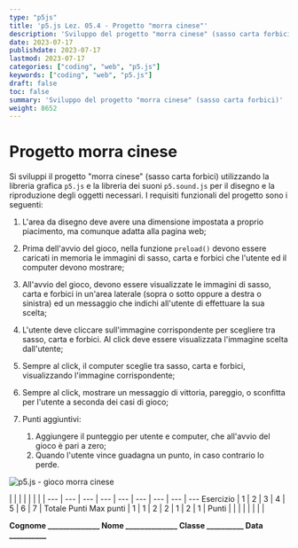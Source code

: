 ```yaml
---
type: "p5js"
title: 'p5.js Lez. 05.4 - Progetto "morra cinese"'
description: 'Sviluppo del progetto "morra cinese" (sasso carta forbici)'
date: 2023-07-17
publishdate: 2023-07-17
lastmod: 2023-07-17
categories: ["coding", "web", "p5.js"]
keywords: ["coding", "web", "p5.js"]
draft: false
toc: false
summary: 'Sviluppo del progetto "morra cinese" (sasso carta forbici)'
weight: 8652
---
```


# Progetto morra cinese

Si sviluppi il progetto "morra cinese" (sasso carta forbici) utilizzando la libreria grafica ``p5.js`` e la libreria dei suoni ``p5.sound.js`` per il disegno e la riproduzione degli oggetti necessari. I requisiti funzionali del progetto sono i seguenti:

1. L'area da disegno deve avere una dimensione impostata a proprio piacimento, ma comunque adatta alla pagina web;
2. Prima dell'avvio del gioco, nella funzione ``preload()`` devono essere caricati in memoria le immagini di sasso, carta e forbici che l'utente ed il computer devono mostrare;
3. All'avvio del gioco, devono essere visualizzate le immagini di sasso, carta e forbici in un'area laterale (sopra o sotto oppure a destra o sinistra) ed un messaggio che indichi all'utente di effettuare la sua scelta;
4. L'utente deve cliccare sull'immagine corrispondente per scegliere tra sasso, carta e forbici. Al click deve essere visualizzata l'immagine scelta dall'utente;
5. Sempre al click, il computer sceglie tra sasso, carta e forbici, visualizzando l'immagine corrispondente;
6. Sempre al click, mostrare un messaggio di vittoria, pareggio, o sconfitta per l'utente a seconda dei casi di gioco;
7. Punti aggiuntivi:

    1. Aggiungere il punteggio per utente e computer, che all'avvio del gioco è pari a zero;
    2. Quando l'utente vince guadagna un punto, in caso contrario lo perde.

![p5.js - gioco morra cinese](/static/coding/web/p5js/progettoMorraCinese.png "p5.js - gioco morra cinese")

<!-- markdownlint-disable MD009 MD036 -->

 |              |     |     |     |     |     |     | 
---       | --- | --- | --- | --- | --- | --- | --- | ---
Esercizio |  1  |  2  |  3  |  4  |  5  |  6  |  7  | Totale Punti
Max punti |  1  |  1  |  2  |  2  |  1  |  2  |  1  | 
Punti     |     |     |     |     |     |     |     | 

**Cognome ______________ Nome ______________ Classe __________ Data __________**

<!-- markdownlint-enable MD009 MD036 -->
